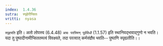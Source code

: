 ```yaml
---
index:  1.4.36
sutra:  स्पृहेरीप्सितः
vritti:  nyasa
---
```


`स्पृहयति` इति। अतो लोपस्य (6.4.48) `अचः परस्मिन् पूर्वविधौ` (1.1.57) इति स्थानिवद्भावाद्गुणो न भवति। यदा तु पुष्पादीनामीप्सिततमत्वं विवक्ष्यते, तदा परत्वात् कर्मसंज्ञैव भवति-- पुष्पाणि स्पृह्यतीति।।

